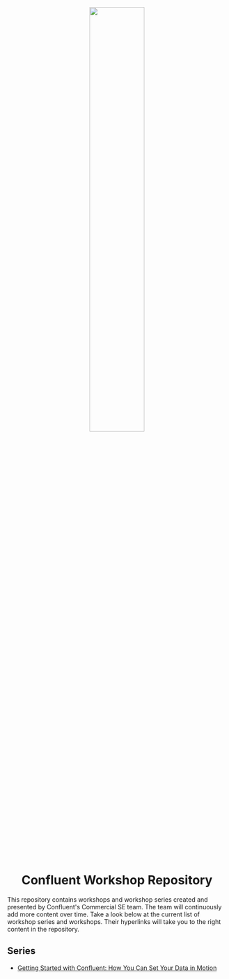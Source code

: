 <div align="center">
    <img src="images/confluent.png" width=50% height=50%>
</div>

# <div align="center">Confluent Workshop Repository</div>

This repository contains workshops and workshop series created and presented by Confluent's Commercial SE team. The team will continuously add more content over time. Take a look below at the current list of workshop series and workshops. Their hyperlinks will take you to the right content in the repository. 

## Series

* [Getting Started with Confluent: How You Can Set Your Data in Motion](https://github.com/confluentinc/commercial-workshops/tree/master/series-getting-started-with-cc)
